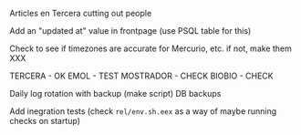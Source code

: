 Articles en Tercera cutting out people

Add an "updated at" value in frontpage (use PSQL table for this)

Check to see if timezones are accurate for Mercurio, etc. if not, make them XXX

TERCERA - OK
EMOL - TEST
MOSTRADOR - CHECK
BIOBIO - CHECK

Daily log rotation with backup (make script)
DB backups
 
Add inegration tests (check `rel/env.sh.eex` as a way of maybe running checks on startup)
